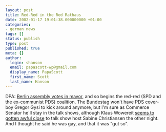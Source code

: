 ```yaml
---
layout: post
title: Red-Red in the Red Rathaus
date: 2002-01-17 19:01:38.000000000 +01:00
categories:
- german news
tags: []
status: publish
type: post
published: true
meta: {}
author:
  login: shanson
  email: papascott-wp@gmail.com
  display_name: PapaScott
  first_name: Scott
  last_name: Hanson
---
```

<p>DPA: <a href="http://www.expatica.com/germany.asp?pad=190,205,&amp;item_id=18614">Berlin assembly votes in mayor</a>, and so begins the red-red (SPD and the ex-communist PDS) coalition. The Bundestag won't have PDS cover-boy Gregor Gysi to kick around anymore, but I'm sure as Commerce Senator he'll stay in the talk shows, although Klaus Wowereit <a href="http://de.news.yahoo.com/020113/3/2k02z.html">seems to gotten awful close</a> to talk show host Sabine Christiansen the other night. And I thought he said he was gay, and that it was "gut so".</p>
